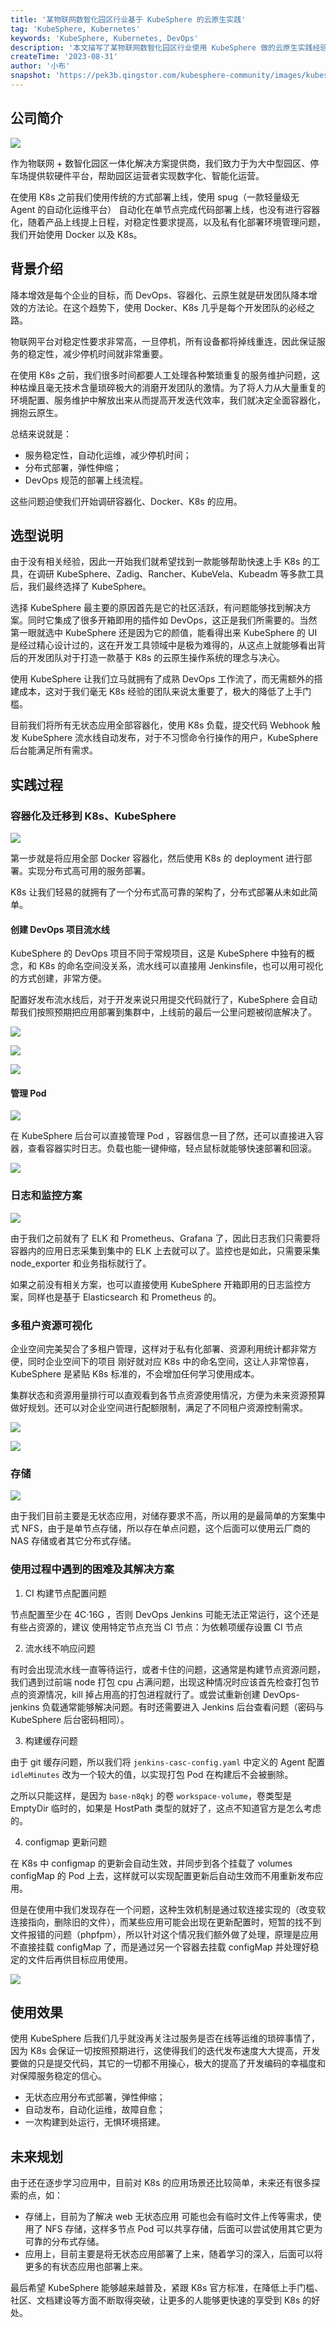 ```yaml
---
title: '某物联网数智化园区行业基于 KubeSphere 的云原生实践'
tag: 'KubeSphere, Kubernetes'
keywords: 'KubeSphere, Kubernetes, DevOps'
description: '本文描写了某物联网数智化园区行业使用 KubeSphere 做的云原生实践经验。'
createTime: '2023-08-31'
author: '小布'
snapshot: 'https://pek3b.qingstor.com/kubesphere-community/images/kubesphere-practice-iot-dici-cover.png'
---
```


## 公司简介

![](https://pek3b.qingstor.com/kubesphere-community/images/0-20230831.png)

作为物联网 + 数智化园区一体化解决方案提供商，我们致力于为大中型园区、停车场提供软硬件平台，帮助园区运营者实现数字化、智能化运营。

在使用 K8s 之前我们使用传统的方式部署上线，使用 spug（一款轻量级无 Agent 的自动化运维平台） 自动化在单节点完成代码部署上线，也没有进行容器化，随着产品上线提上日程，对稳定性要求提高，以及私有化部署环境管理问题，我们开始使用 Docker 以及 K8s。

## 背景介绍

降本增效是每个企业的目标，而 DevOps、容器化、云原生就是研发团队降本增效的方法论。在这个趋势下，使用 Docker、K8s 几乎是每个开发团队的必经之路。

物联网平台对稳定性要求非常高，一旦停机，所有设备都将掉线重连，因此保证服务的稳定性，减少停机时间就非常重要。

在使用 K8s 之前，我们很多时间都要人工处理各种繁琐重复的服务维护问题，这种枯燥且毫无技术含量琐碎极大的消磨开发团队的激情。为了将人力从大量重复的环境配置、服务维护中解放出来从而提高开发迭代效率，我们就决定全面容器化，拥抱云原生。

总结来说就是：

- 服务稳定性，自动化运维，减少停机时间；
- 分布式部署，弹性伸缩；
- DevOps 规范的部署上线流程。

这些问题迫使我们开始调研容器化、Docker、K8s 的应用。

## 选型说明

由于没有相关经验，因此一开始我们就希望找到一款能够帮助快速上手 K8s 的工具，在调研 KubeSphere、Zadig、Rancher、KubeVela、Kubeadm 等多款工具后，我们最终选择了 KubeSphere。

选择 KubeSphere 最主要的原因首先是它的社区活跃，有问题能够找到解决方案。同时它集成了很多开箱即用的插件如 DevOps，这正是我们所需要的。当然第一眼就选中 KubeSphere 还是因为它的颜值，能看得出来 KubeSphere 的 UI 是经过精心设计过的，这在开发工具领域中是极为难得的，从这点上就能够看出背后的开发团队对于打造一款基于 K8s 的云原生操作系统的理念与决心。

使用 KubeSphere 让我们立马就拥有了成熟 DevOps 工作流了，而无需额外的搭建成本，这对于我们毫无 K8s 经验的团队来说太重要了，极大的降低了上手门槛。

目前我们将所有无状态应用全部容器化，使用 K8s 负载，提交代码 Webhook 触发 KubeSphere 流水线自动发布，对于不习惯命令行操作的用户，KubeSphere 后台能满足所有需求。

## 实践过程

### 容器化及迁移到 K8s、KubeSphere

![](https://pek3b.qingstor.com/kubesphere-community/images/1-20230831.png)

第一步就是将应用全部 Docker 容器化，然后使用 K8s 的 deployment 进行部署。实现分布式高可用的服务部署。

K8s 让我们轻易的就拥有了一个分布式高可靠的架构了，分布式部署从未如此简单。

#### 创建 DevOps 项目流水线

KubeSphere 的 DevOps 项目不同于常规项目，这是 KubeSphere 中独有的概念，和 K8s 的命名空间没关系，流水线可以直接用 Jenkinsfile，也可以用可视化的方式创建，非常方便。

配置好发布流水线后，对于开发来说只用提交代码就行了，KubeSphere 会自动帮我们按照预期把应用部署到集群中，上线前的最后一公里问题被彻底解决了。

![](http://pek3b.qingstor.com/kubesphere-community/images/2-20230831.png)

![](https://pek3b.qingstor.com/kubesphere-community/images/3-20230831.png)

![](https://pek3b.qingstor.com/kubesphere-community/images/4-20230831.png)

#### 管理 Pod

![](https://pek3b.qingstor.com/kubesphere-community/images/5-20230831.png)

在 KubeSphere 后台可以直接管理 Pod ，容器信息一目了然，还可以直接进入容器，查看容器实时日志。负载也能一键伸缩，轻点鼠标就能够快速部署和回滚。

![](https://pek3b.qingstor.com/kubesphere-community/images/6-20230831.png)

### 日志和监控方案

![](https://pek3b.qingstor.com/kubesphere-community/images/7-20230831.png)

由于我们之前就有了 ELK 和 Prometheus、Grafana 了，因此日志我们只需要将容器内的应用日志采集到集中的 ELK 上去就可以了。监控也是如此，只需要采集 node_exporter 和业务指标就行了。

如果之前没有相关方案，也可以直接使用 KubeSphere 开箱即用的日志监控方案，同样也是基于 Elasticsearch 和 Prometheus 的。

### 多租户资源可视化

企业空间完美契合了多租户管理，这样对于私有化部署、资源利用统计都非常方便，同时企业空间下的项目 刚好就对应 K8s 中的命名空间，这让人非常惊喜，KubeSphere 是紧贴 K8s 标准的，不会增加任何学习使用成本。

集群状态和资源用量排行可以直观看到各节点资源使用情况，方便为未来资源预算做好规划。还可以对企业空间进行配额限制，满足了不同租户资源控制需求。

![](https://pek3b.qingstor.com/kubesphere-community/images/8-20230831.png)

![](https://pek3b.qingstor.com/kubesphere-community/images/9-20230831.png)

### 存储

![](https://pek3b.qingstor.com/kubesphere-community/images/10-20230831.png)

由于我们目前主要是无状态应用，对储存要求不高，所以用的是最简单的方案集中式 NFS，由于是单节点存储，所以存在单点问题，这个后面可以使用云厂商的 NAS 存储或者其它分布式存储。

### 使用过程中遇到的困难及其解决方案

1. CI 构建节点配置问题

节点配置至少在 4C·16G ，否则 DevOps Jenkins 可能无法正常运行，这个还是有些占资源的，建议 使用特定节点充当 CI 节点：为依赖项缓存设置 CI 节点

2. 流水线不响应问题

有时会出现流水线一直等待运行，或者卡住的问题，这通常是构建节点资源问题，我们遇到过前端 node 打包 cpu 占满问题，出现这种情况时应该首先检查打包节点的资源情况，kill 掉占用高的打包进程就行了。或尝试重新创建 DevOps-jenkins 负载通常能够解决问题。有时还需要进入 Jenkins 后台查看问题（密码与 KubeSphere 后台密码相同）。

3. 构建缓存问题

由于 git 缓存问题，所以我们将 `jenkins-casc-config.yaml` 中定义的 Agent 配置 `idleMinutes` 改为一个较大的值，以实现打包 Pod 在构建后不会被删除。

之所以只能这样，是因为 `base-n8qkj` 的卷 `workspace-volume`，卷类型是 EmptyDir 临时的，如果是 HostPath 类型的就好了，这点不知道官方是怎么考虑的。

4. configmap 更新问题

在 K8s 中 configmap 的更新会自动生效，并同步到各个挂载了 volumes configMap 的 Pod 上去，这样就可以实现配置更新后自动生效而不用重新发布应用。

但是在使用中我们发现存在一个问题，这种生效机制是通过软连接实现的（改变软连接指向，删除旧的文件），而某些应用可能会出现在更新配置时，短暂的找不到文件报错的问题（phpfpm），所以针对这个情况我们额外做了处理，原理是应用不直接挂载 configMap 了，而是通过另一个容器去挂载 configMap 并处理好稳定的文件后再供目标应用使用。

![](https://pek3b.qingstor.com/kubesphere-community/images/11-20230831.png)

## 使用效果

使用 KubeSphere 后我们几乎就没再关注过服务是否在线等运维的琐碎事情了，因为 K8s 会保证一切按照预期进行，这使得我们的迭代发布速度大大提高，开发要做的只是提交代码，其它的一切都不用操心，极大的提高了开发编码的幸福度和对保障服务稳定的信心。

- 无状态应用分布式部署，弹性伸缩；
- 自动发布，自动化运维，故障自愈；
- 一次构建到处运行，无惧环境搭建。

## 未来规划

由于还在逐步学习应用中，目前对 K8s 的应用场景还比较简单，未来还有很多探索的点，如：

- 存储上，目前为了解决 web 无状态应用 可能也会有临时文件上传等需求，使用了 NFS 存储，这样多节点 Pod 可以共享存储，后面可以尝试使用其它更为可靠的分布式存储。
- 应用上，目前主要是将无状态应用部署了上来，随着学习的深入，后面可以将更多的有状态应用也部署上来。

最后希望 KubeSphere 能够越来越普及，紧跟 K8s 官方标准，在降低上手门槛、社区、文档建设等方面不断取得突破，让更多的人能够更快速的享受到 K8s 的好处。